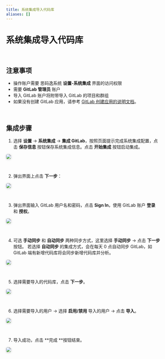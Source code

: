 ```yaml
---
title: 系统集成导入代码库
aliases: []
---
```


# 系统集成导入代码库

<br />

## 注意事项

-   操作账户需要 思码逸系统 **设置-系统集成** 界面的访问权限
-   需要 **GitLab 管理员** 账户
-   导入 GitLab 账户将附带导入 GitLab 的项目和群组
-   如果没有创建 GitLab 应用，请参考 [GitLab 创建应用的说明文档](https://docs.gitlab.com/ee/integration/oauth_provider.html)。

<br />

## 集成步骤

1. 选择 **设置** -> **系统集成** -> **集成 GitLab**，按照页面提示完成系统集成配置，点击 **保存信息** 按钮保存系统集成信息。点击 **开始集成** 按钮启动集成。

<img style="border-radius: 0.3125em;
    box-shadow: 0 2px 4px 0 rgba(34,36,38,.12),0 2px 10px 0 rgba(34,36,38,.08);" src="https://release-note.oss-cn-hongkong.aliyuncs.com/img/GitLab_Imt_1.png" />

<br />

2. 弹出界面上点击 **下一步**：

<img style="border-radius: 0.3125em;
    box-shadow: 0 2px 4px 0 rgba(34,36,38,.12),0 2px 10px 0 rgba(34,36,38,.08);" src="https://release-note.oss-cn-hongkong.aliyuncs.com/img/GitLab_Imt_2.png" />

<br />

3. 弹出界面输入 GitLab 用户名和密码，点击 **Sign In**，使用 GitLab 账户 **登录** 和 **授权**。

<img style="border-radius: 0.3125em;
    box-shadow: 0 2px 4px 0 rgba(34,36,38,.12),0 2px 10px 0 rgba(34,36,38,.08);" src="https://release-note.oss-cn-hongkong.aliyuncs.com/img/GitLab_Imt_3.png" />

<br />

4. 可选 **手动同步** 和 **自动同步** 两种同步方式，这里选择 **手动同步** -> 点击 **下一步** 按钮。
   若选择 **自动同步** 的集成方式，会在每天 0 点自动同步 GitLab，如 GitLab 端有新增代码库将会同步新增代码库并分析。

<img style="border-radius: 0.3125em;
    box-shadow: 0 2px 4px 0 rgba(34,36,38,.12),0 2px 10px 0 rgba(34,36,38,.08);" src="https://release-note.oss-cn-hongkong.aliyuncs.com/img/GitLab_Imt_4.png" />

<br />

5. 选择需要导入的代码库，点击 **下一步**。

<img style="border-radius: 0.3125em;
    box-shadow: 0 2px 4px 0 rgba(34,36,38,.12),0 2px 10px 0 rgba(34,36,38,.08);" src="https://release-note.oss-cn-hongkong.aliyuncs.com/img/GitLab_Imt_5.png" />

<br />

6. 选择需要导入的用户 -> 选择 **启用/禁用** 导入的用户 -> 点击 **导入**。

<img style="border-radius: 0.3125em;
    box-shadow: 0 2px 4px 0 rgba(34,36,38,.12),0 2px 10px 0 rgba(34,36,38,.08);" src="https://release-note.oss-cn-hongkong.aliyuncs.com/img/GitLab_Imt_6.png" />

<br />

7. 导入成功，点击 **完成 **按钮结束。

<img style="border-radius: 0.3125em;
    box-shadow: 0 2px 4px 0 rgba(34,36,38,.12),0 2px 10px 0 rgba(34,36,38,.08);" src="https://release-note.oss-cn-hongkong.aliyuncs.com/img/GitLab_Imt_7.png" />

<br />
